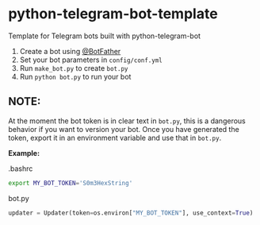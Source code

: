 # python-telegram-bot-template
Template for Telegram bots built with  python-telegram-bot 

1. Create a bot using [@BotFather](https://telegram.me/BotFather)
2. Set your bot parameters in `config/conf.yml`
3. Run `make_bot.py` to create `bot.py`
4. Run `python bot.py` to run your bot

## NOTE:
At the moment the bot token is in clear text in `bot.py`, this is a dangerous behavior if you want to version your bot. Once you have generated the token, export it in an environment variable and use that in `bot.py`.

__Example:__  

.bashrc
```bash
export MY_BOT_TOKEN='S0m3HexString'
```  

bot.py
```python
updater = Updater(token=os.environ["MY_BOT_TOKEN"], use_context=True)

```

